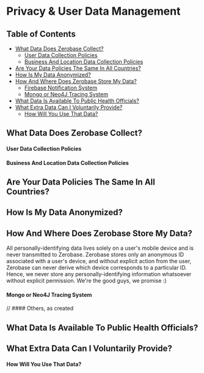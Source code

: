 # Privacy & User Data Management

## Table of Contents
* [What Data Does Zerobase Collect?](#what-data-does-zerobase-collect)
    * [User Data Collection Policies](#user-data-collection-policies)
    * [Business And Location Data Collection Policies](#business-and-location-data-collection-policies)
* [Are Your Data Policies The Same In All Countries?](#are-your-data-policies-the-same-in-all-countries)
* [How Is My Data Anonymized?](#how-is-my-data-anonymized)
* [How And Where Does Zerobase Store My Data?](#how-and-where-does-zerobase-store-my-data)
    * [Firebase Notification System](#firebase-notification-system)
    * [Mongo or Neo4J Tracing System](#mongo-or-neo4j-tracing-system)
* [What Data Is Available To Public Health Officials?](#what-data-is-available-to-public-health-officials)
* [What Extra Data Can I Voluntarily Provide?](#what-extra-data-can-i-voluntarily-provide)
    * [How Will You Use That Data?](#how-will-you-use-that-data)

## What Data Does Zerobase Collect?

#### User Data Collection Policies

#### Business And Location Data Collection Policies

## Are Your Data Policies The Same In All Countries?

## How Is My Data Anonymized?

## How And Where Does Zerobase Store My Data?

All personally-identifying data lives solely on a user's mobile device and is never transmitted to Zerobase. Zerobase stores only an anonymous ID associated with a user's device, and without explicit action from the user, Zerobase can never derive which device corresponds to a particular ID. Hence, we never store any personally-identifying information whatsoever without explicit permission. We're the good guys, we promise :)

#### Mongo or Neo4J Tracing System

// #### Others, as created

## What Data Is Available To Public Health Officials?

## What Extra Data Can I Voluntarily Provide?

#### How Will You Use That Data?
